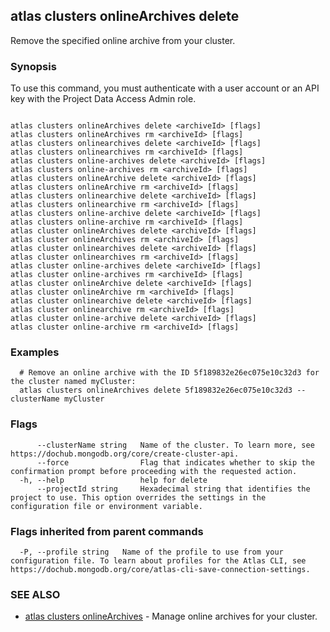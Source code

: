 ## atlas clusters onlineArchives delete

Remove the specified online archive from your cluster.


### Synopsis

To use this command, you must authenticate with a user account or an API key with the Project Data Access Admin role.



```

atlas clusters onlineArchives delete <archiveId> [flags]
atlas clusters onlineArchives rm <archiveId> [flags]
atlas clusters onlinearchives delete <archiveId> [flags]
atlas clusters onlinearchives rm <archiveId> [flags]
atlas clusters online-archives delete <archiveId> [flags]
atlas clusters online-archives rm <archiveId> [flags]
atlas clusters onlineArchive delete <archiveId> [flags]
atlas clusters onlineArchive rm <archiveId> [flags]
atlas clusters onlinearchive delete <archiveId> [flags]
atlas clusters onlinearchive rm <archiveId> [flags]
atlas clusters online-archive delete <archiveId> [flags]
atlas clusters online-archive rm <archiveId> [flags]
atlas cluster onlineArchives delete <archiveId> [flags]
atlas cluster onlineArchives rm <archiveId> [flags]
atlas cluster onlinearchives delete <archiveId> [flags]
atlas cluster onlinearchives rm <archiveId> [flags]
atlas cluster online-archives delete <archiveId> [flags]
atlas cluster online-archives rm <archiveId> [flags]
atlas cluster onlineArchive delete <archiveId> [flags]
atlas cluster onlineArchive rm <archiveId> [flags]
atlas cluster onlinearchive delete <archiveId> [flags]
atlas cluster onlinearchive rm <archiveId> [flags]
atlas cluster online-archive delete <archiveId> [flags]
atlas cluster online-archive rm <archiveId> [flags]
```

### Examples

```
  # Remove an online archive with the ID 5f189832e26ec075e10c32d3 for the cluster named myCluster:
  atlas clusters onlineArchives delete 5f189832e26ec075e10c32d3 --clusterName myCluster
```


### Flags

```
      --clusterName string   Name of the cluster. To learn more, see https://dochub.mongodb.org/core/create-cluster-api.
      --force                Flag that indicates whether to skip the confirmation prompt before proceeding with the requested action.
  -h, --help                 help for delete
      --projectId string     Hexadecimal string that identifies the project to use. This option overrides the settings in the configuration file or environment variable.

```


### Flags inherited from parent commands

```
  -P, --profile string   Name of the profile to use from your configuration file. To learn about profiles for the Atlas CLI, see https://dochub.mongodb.org/core/atlas-cli-save-connection-settings.

```

### SEE ALSO


* [atlas clusters onlineArchives](atlas_clusters_onlineArchives.md)	- Manage online archives for your cluster.



